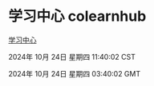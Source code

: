 # 学习中心 colearnhub
[学习中心](http://219.139.199.238:56308/colearnhub/)

2024年 10月 24日 星期四 11:40:02 CST

2024年 10月 24日 星期四 03:40:02 GMT
